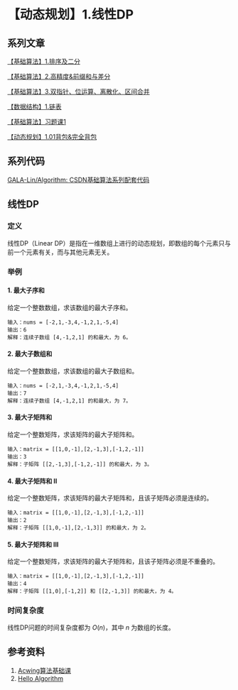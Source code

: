 ﻿---
icon: pen-to-square
date: 2025-04-23
cover: https://free.picui.cn/free/2025/06/15/684eb82931fbc.jpg
category:
- 基础算法学习笔记
tag:
  - 动态规划
---
# 【动态规划】1.线性DP

## 系列文章

[【基础算法】1.排序及二分](https://blog.csdn.net/2302_79000266/article/details/144505896)

[【基础算法】2.高精度&前缀和与差分](https://blog.csdn.net/2302_79000266/article/details/144608856)

[【基础算法】3.双指针、位运算、离散化、区间合并](https://blog.csdn.net/2302_79000266/article/details/144634985)

[【数据结构】1.链表](https://blog.csdn.net/2302_79000266/article/details/144653279)

[【基础算法】习题课1](https://blog.csdn.net/2302_79000266/article/details/145040073?fromshare=blogdetail&sharetype=blogdetail&sharerId=145040073&sharerefer=PC&sharesource=2302_79000266&sharefrom=from_link)

[【动态规划】1.01背包&完全背包](https://blog.csdn.net/2302_79000266/article/details/146338225?fromshare=blogdetail&sharetype=blogdetail&sharerId=146338225&sharerefer=PC&sharesource=2302_79000266&sharefrom=from_link)

## 系列代码

[GALA-Lin/Algorithm: CSDN基础算法系列配套代码](https://github.com/GALA-Lin/Algorithm)

## 线性DP

### 定义
线性DP（Linear DP）是指在一维数组上进行的动态规划，即数组的每个元素只与前一个元素有关，而与其他元素无关。

### 举例

#### 1. 最大子序和

给定一个整数数组，求该数组的最大子序和。

```
输入：nums = [-2,1,-3,4,-1,2,1,-5,4]
输出：6
解释：连续子数组 [4,-1,2,1] 的和最大，为 6。
```

#### 2. 最大子数组和

给定一个整数数组，求该数组的最大子数组和。

```
输入：nums = [-2,1,-3,4,-1,2,1,-5,4]
输出：7
解释：连续子数组 [4,-1,2,1] 的和最大，为 7。
```

#### 3. 最大子矩阵和

给定一个整数矩阵，求该矩阵的最大子矩阵和。

```
输入：matrix = [[1,0,-1],[2,-1,3],[-1,2,-1]]
输出：3
解释：子矩阵 [[2,-1,3],[-1,2,-1]] 的和最大，为 3。
```

#### 4. 最大子矩阵和 II

给定一个整数矩阵，求该矩阵的最大子矩阵和，且该子矩阵必须是连续的。

```
输入：matrix = [[1,0,-1],[2,-1,3],[-1,2,-1]]
输出：2
解释：子矩阵 [[1,0,-1],[2,-1,3]] 的和最大，为 2。
```

#### 5. 最大子矩阵和 III

给定一个整数矩阵，求该矩阵的最大子矩阵和，且该子矩阵必须是不重叠的。

```
输入：matrix = [[1,0,-1],[2,-1,3],[-1,2,-1]]
输出：4
解释：子矩阵 [[1,0],[-1,2]] 和 [[2,-1,3]] 的和最大，为 4。
```

### 时间复杂度

线性DP问题的时间复杂度都为 $O(n)$，其中 $n$ 为数组的长度。

## 参考资料

1. [Acwing算法基础课](https://www.acwing.com/)
2. [Hello Algorithm](https://www.hello-algo.com/)

